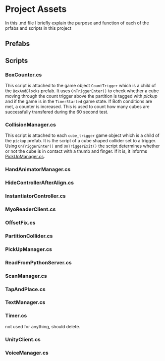 # Project Assets

In this .md file I briefly explain the purpose and function of each of the prfabs and scripts in this project

## Prefabs

## Scripts

### BoxCounter.cs

This script is attached to the game object `CountTrigger` which is a child of the `BoxAndBlocks` prefab. It uses `OnTriggerEnter()` to check whether a cube moving through the count trigger above the partition is tagged with *pickup* and if the game is in the `TimerStarted` game state. If Both conditions are met, a counter is increased. This is used to count how many cubes are successfully transfered during the 60 second test.

### CollisionManager.cs

This script is attached to each `cube_trigger` game object which is a child of the `pickup` prefab. It is the script of a cube shaped collider set to a trigger. Using `OnTriggerEnter()` and `OnTriggerExit()` the script determines whether or not the cube is in contact with a thumb and finger. If it is, it informs [PickUpManager.cs](#pickupmanager).
### HandAnimatorManager.cs
### HideControllerAfterAlign.cs
### InstantiatorController.cs
### MyoReaderClient.cs
### OffsetFix.cs
### PartitionCollider.cs
### PickUpManager.cs
### ReadFromPythonServer.cs
### ScanManager.cs
### TapAndPlace.cs
### TextManager.cs
### Timer.cs

not used for anything, should delete.

### UnityClient.cs

### VoiceManager.cs
